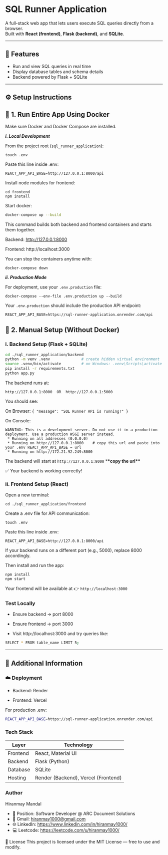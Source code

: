 # SQL Runner Application

A full-stack web app that lets users execute SQL queries directly from a browser.  
Built with **React (frontend)**, **Flask (backend)**, and **SQLite**.

---

## 🚀 Features

- Run and view SQL queries in real time
- Display database tables and schema details
- Backend powered by Flask + SQLite

---

## ⚙️ Setup Instructions

## 🐳 1. Run Entire App Using Docker

Make sure Docker and Docker Compose are installed.

**_i. Local Development_**

From the project root (`sql_runner_application`):

```
touch .env
```

Paste this line inside .env:

```
REACT_APP_API_BASE=http://127.0.0.1:8000/api
```

Install node modules for frontend:

```
cd frontend
npm install
```

Start docker:

```bash
docker-compose up --build
```

This command builds both backend and frontend containers and starts them together.

Backend: http://127.0.0.1:8000

Frontend: http://localhost:3000

You can stop the containers anytime with:

```
docker-compose down
```

**_ii. Production Mode_**

For deployment, use your `.env.production` file:

```
docker-compose --env-file .env.production up --build
```

Your `.env.production` should include the production API endpoint:

```
REACT_APP_API_BASE=https://sql-runner-application.onrender.com/api
```

## 🧩 2. Manual Setup (Without Docker)

### i. Backend Setup (Flask + SQLite)

```bash
cd ./sql_runner_application/backend
python -m venv .venv              # create hidden virtual environment
source .venv/bin/activate         # on Windows: .venv\Scripts\activate
pip install -r requirements.txt
python app.py
```

The backend runs at:

`http://127.0.0.1:8000  OR  http://127.0.0.1:5000`

You should see:

On Browser: `{ "message": "SQL Runner API is running!" }`

On Console:

```
WARNING: This is a development server. Do not use it in a production deployment. Use a production WSGI server instead.
 * Running on all addresses (0.0.0.0)
 * Running on http://127.0.0.1:8000    # copy this url and paste into your .env REACT_APP_API_BASE = url
 * Running on http://172.21.92.249:8000
```

The backend will start at `http://127.0.0.1:8000` \***\*copy the url\*\***

✅ Your backend is working correctly!

### ii. Frontend Setup (React)

Open a new terminal:

```
cd ./sql_runner_application/frontend
```

Create a .env file for API communication:

```
touch .env
```

Paste this line inside .env:

```
REACT_APP_API_BASE=http://127.0.0.1:8000/api
```

If your backend runs on a different port (e.g., 5000), replace 8000 accordingly.

Then install and run the app:

```
npm install
npm start
```

Your frontend will be available at 👉 `http://localhost:3000`

### Test Locally

- Ensure backend → port 8000

- Ensure frontend → port 3000

- Visit http://localhost:3000 and try queries like:

```bash
SELECT * FROM table_name LIMIT 5;
```

---

## 🧾 Additional Information

### ☁️ Deployment

- Backend: Render

- Frontend: Vercel

For production .env:

```bash
REACT_APP_API_BASE=https://sql-runner-application.onrender.com/api
```

### Tech Stack

| Layer    | Technology                          |
| -------- | ----------------------------------- |
| Frontend | React, Material UI                  |
| Backend  | Flask (Python)                      |
| Database | SQLite                              |
| Hosting  | Render (Backend), Vercel (Frontend) |

### Author

Hiranmay Mandal

- 🧰 Position: Software Developer @ ARC Document Solutions
- 📧 Gmail: hiranmay1000@gmail.com
- 🌐 LinkedIn: https://www.linkedin.com/in/hiranmay1000/
- 💻 Leetcode: https://leetcode.com/u/hiranmay1000/

🪪 License
This project is licensed under the MIT License — free to use and modify.

